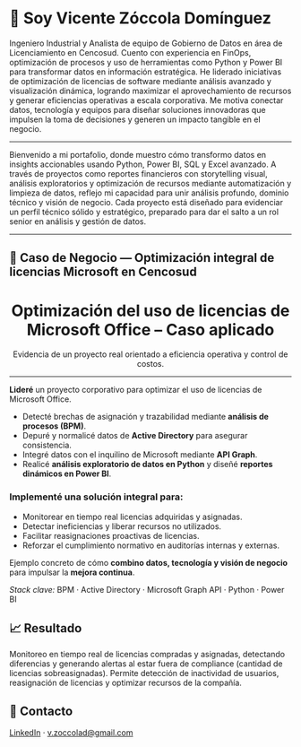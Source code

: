 # 👋 Soy Vicente Zóccola Domínguez

Ingeniero Industrial y Analista de equipo de Gobierno de Datos en área de Licenciamiento en Cencosud. Cuento con experiencia en FinOps, optimización de procesos y uso de herramientas como Python y Power BI para transformar datos en información estratégica. He liderado iniciativas de optimización de licencias de software mediante análisis avanzado y visualización dinámica, logrando maximizar el aprovechamiento de recursos y generar eficiencias operativas a escala corporativa. Me motiva conectar datos, tecnología y equipos para diseñar soluciones innovadoras que impulsen la toma de decisiones y generen un impacto tangible en el negocio.

---
Bienvenido a mi portafolio, donde muestro cómo transformo datos en insights accionables usando Python, Power BI, SQL y Excel avanzado. A través de proyectos como reportes financieros con storytelling visual, análisis exploratorios y optimización de recursos mediante automatización y limpieza de datos, reflejo mi capacidad para unir análisis profundo, dominio técnico y visión de negocio. Cada proyecto está diseñado para evidenciar un perfil técnico sólido y estratégico, preparado para dar el salto a un rol senior en análisis y gestión de datos.

---
## 🧩 Caso de Negocio — Optimización integral de licencias Microsoft en Cencosud
<!-- Título -->
<h1 align="center">Optimización del uso de licencias de Microsoft Office – Caso aplicado</h1>

<!-- Subtítulo -->
<p align="center">
  Evidencia de un proyecto real orientado a eficiencia operativa y control de costos.
</p>

<hr/>

<!-- Introducción breve -->
<p>
  <strong>Lideré</strong> un proyecto corporativo para optimizar el uso de licencias de Microsoft Office.
</p>

<!-- Hallazgos / Enfoque -->
<ul>
  <li>Detecté brechas de asignación y trazabilidad mediante <strong>análisis de procesos (BPM)</strong>.</li>
  <li>Depuré y normalicé datos de <strong>Active Directory</strong> para asegurar consistencia.</li>
  <li>Integré datos con el inquilino de Microsoft mediante <strong>API Graph</strong>.</li>
  <li>Realicé <strong>análisis exploratorio de datos en Python</strong> y diseñé <strong>reportes dinámicos en Power BI</strong>.</li>
</ul>

<!-- Solución -->
<h3>Implementé una solución integral para:</h3>
<ul>
  <li>Monitorear en tiempo real licencias adquiridas y asignadas.</li>
  <li>Detectar ineficiencias y liberar recursos no utilizados.</li>
  <li>Facilitar reasignaciones proactivas de licencias.</li>
  <li>Reforzar el cumplimiento normativo en auditorías internas y externas.</li>
</ul>

<!-- Cierre / Propuesta de valor -->
<p>
  Ejemplo concreto de cómo <strong>combino datos, tecnología y visión de negocio</strong> para impulsar la <strong>mejora continua</strong>.
</p>

<!-- (Opcional) Etiquetas rápidas -->
<p>
  <em>Stack clave:</em> BPM · Active Directory · Microsoft Graph API · Python · Power BI
</p>


## 📈 Resultado

Monitoreo en tiempo real de licencias compradas y asignadas, detectando diferencias y generando alertas al estar fuera de compliance (cantidad de licencias sobreasignadas). Permite detección de inactividad de usuarios, reasignación de licencias y optimizar recursos de la compañía.
 

## 🤝 Contacto
<a href="https://www.linkedin.com/in/vicente-zoccola-057098211">LinkedIn</a> · <a href="mailto:v.zoccolad@gmail.com">v.zoccolad@gmail.com</a>
